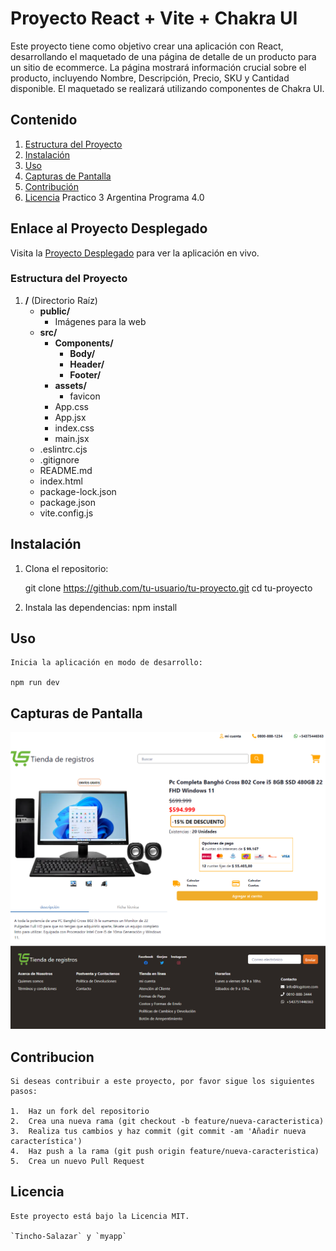 # Proyecto React + Vite + Chakra UI

Este proyecto tiene como objetivo crear una aplicación con React, desarrollando el maquetado de una página de detalle de un producto para un sitio de ecommerce. La página mostrará información crucial sobre el producto, incluyendo Nombre, Descripción, Precio, SKU y Cantidad disponible. El maquetado se realizará utilizando componentes de Chakra UI.

## Contenido

1. [Estructura del Proyecto](#estructura-del-proyecto)
2. [Instalación](#instalación)
3. [Uso](#uso)
4. [Capturas de Pantalla](#capturas-de-pantalla)
5. [Contribución](#contribución)
6. [Licencia](#licencia)
Practico 3 Argentina Programa 4.0

## Enlace al Proyecto Desplegado

Visita la [Proyecto Desplegado](https://tincho-salazar.github.io/miapp/) para ver la aplicación en vivo.

### Estructura del Proyecto

1. **/** (Directorio Raíz)
   - **public/**
      - Imágenes para la web
   - **src/**
      - **Components/**
         - **Body/**
         - **Header/**
         - **Footer/**
      - **assets/**
         - favicon
      - App.css
      - App.jsx
      - index.css
      - main.jsx
   - .eslintrc.cjs
   - .gitignore
   - README.md
   - index.html
   - package-lock.json
   - package.json
   - vite.config.js


## Instalación

1. Clona el repositorio:

    git clone https://github.com/tu-usuario/tu-proyecto.git
    cd tu-proyecto

2. Instala las dependencias:
    npm install

## Uso
    Inicia la aplicación en modo de desarrollo:

    npm run dev

## Capturas de Pantalla
![descripción de la imágen](public/Imagen_producto.png)

## Contribucion

    Si deseas contribuir a este proyecto, por favor sigue los siguientes pasos:

    1.  Haz un fork del repositorio
    2.  Crea una nueva rama (git checkout -b feature/nueva-caracteristica)
    3.  Realiza tus cambios y haz commit (git commit -am 'Añadir nueva característica')
    4.  Haz push a la rama (git push origin feature/nueva-caracteristica)
    5.  Crea un nuevo Pull Request

## Licencia
    Este proyecto está bajo la Licencia MIT.

    `Tincho-Salazar` y `myapp` 

